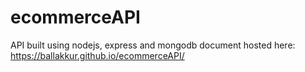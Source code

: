 # ecommerceAPI
API built using nodejs, express and mongodb
document hosted here:
https://ballakkur.github.io/ecommerceAPI/
